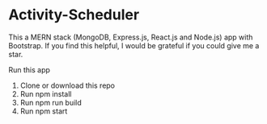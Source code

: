 # Activity-Scheduler
This a MERN stack (MongoDB, Express.js, React.js and Node.js) app with Bootstrap.
If you find this helpful, I would be grateful if you could give me a star.

Run this app

1. Clone or download this repo
2. Run npm install
3. Run npm run build
4. Run npm start
